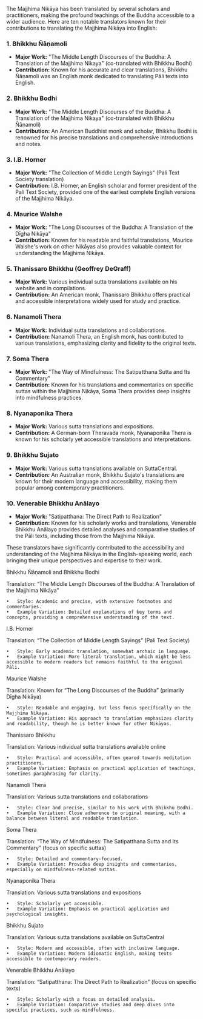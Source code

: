 The Majjhima Nikāya has been translated by several scholars and practitioners, making the profound teachings of the Buddha accessible to a wider audience. Here are ten notable translators known for their contributions to translating the Majjhima Nikāya into English:

### 1. **Bhikkhu Ñāṇamoli**
- **Major Work:** "The Middle Length Discourses of the Buddha: A Translation of the Majjhima Nikaya" (co-translated with Bhikkhu Bodhi)
- **Contribution:** Known for his accurate and clear translations, Bhikkhu Ñāṇamoli was an English monk dedicated to translating Pāli texts into English.

### 2. **Bhikkhu Bodhi**
- **Major Work:** "The Middle Length Discourses of the Buddha: A Translation of the Majjhima Nikaya" (co-translated with Bhikkhu Ñāṇamoli)
- **Contribution:** An American Buddhist monk and scholar, Bhikkhu Bodhi is renowned for his precise translations and comprehensive introductions and notes.

### 3. **I.B. Horner**
- **Major Work:** "The Collection of Middle Length Sayings" (Pali Text Society translation)
- **Contribution:** I.B. Horner, an English scholar and former president of the Pali Text Society, provided one of the earliest complete English versions of the Majjhima Nikāya.

### 4. **Maurice Walshe**
- **Major Work:** "The Long Discourses of the Buddha: A Translation of the Dīgha Nikāya"
- **Contribution:** Known for his readable and faithful translations, Maurice Walshe's work on other Nikāyas also provides valuable context for understanding the Majjhima Nikāya.

### 5. **Thanissaro Bhikkhu (Geoffrey DeGraff)**
- **Major Work:** Various individual sutta translations available on his website and in compilations.
- **Contribution:** An American monk, Thanissaro Bhikkhu offers practical and accessible interpretations widely used for study and practice.

### 6. **Nanamoli Thera**
- **Major Work:** Individual sutta translations and collaborations.
- **Contribution:** Nanamoli Thera, an English monk, has contributed to various translations, emphasizing clarity and fidelity to the original texts.

### 7. **Soma Thera**
- **Major Work:** "The Way of Mindfulness: The Satipatthana Sutta and Its Commentary"
- **Contribution:** Known for his translations and commentaries on specific suttas within the Majjhima Nikāya, Soma Thera provides deep insights into mindfulness practices.

### 8. **Nyanaponika Thera**
- **Major Work:** Various sutta translations and expositions.
- **Contribution:** A German-born Theravada monk, Nyanaponika Thera is known for his scholarly yet accessible translations and interpretations.

### 9. **Bhikkhu Sujato**
- **Major Work:** Various sutta translations available on SuttaCentral.
- **Contribution:** An Australian monk, Bhikkhu Sujato's translations are known for their modern language and accessibility, making them popular among contemporary practitioners.

### 10. **Venerable Bhikkhu Anālayo**
- **Major Work:** "Satipatthana: The Direct Path to Realization"
- **Contribution:** Known for his scholarly works and translations, Venerable Bhikkhu Anālayo provides detailed analyses and comparative studies of the Pāli texts, including those from the Majjhima Nikāya.

These translators have significantly contributed to the accessibility and understanding of the Majjhima Nikāya in the English-speaking world, each bringing their unique perspectives and expertise to their work.

Bhikkhu Ñāṇamoli and Bhikkhu Bodhi

Translation: “The Middle Length Discourses of the Buddha: A Translation of the Majjhima Nikāya”

	•	Style: Academic and precise, with extensive footnotes and commentaries.
	•	Example Variation: Detailed explanations of key terms and concepts, providing a comprehensive understanding of the text.

I.B. Horner

Translation: “The Collection of Middle Length Sayings” (Pali Text Society)

	•	Style: Early academic translation, somewhat archaic in language.
	•	Example Variation: More literal translation, which might be less accessible to modern readers but remains faithful to the original Pāli.

Maurice Walshe

Translation: Known for “The Long Discourses of the Buddha” (primarily Dīgha Nikāya)

	•	Style: Readable and engaging, but less focus specifically on the Majjhima Nikāya.
	•	Example Variation: His approach to translation emphasizes clarity and readability, though he is better known for other Nikāyas.

Thanissaro Bhikkhu

Translation: Various individual sutta translations available online

	•	Style: Practical and accessible, often geared towards meditation practitioners.
	•	Example Variation: Emphasis on practical application of teachings, sometimes paraphrasing for clarity.

Nanamoli Thera

Translation: Various sutta translations and collaborations

	•	Style: Clear and precise, similar to his work with Bhikkhu Bodhi.
	•	Example Variation: Close adherence to original meaning, with a balance between literal and readable translation.

Soma Thera

Translation: “The Way of Mindfulness: The Satipatthana Sutta and Its Commentary” (focus on specific suttas)

	•	Style: Detailed and commentary-focused.
	•	Example Variation: Provides deep insights and commentaries, especially on mindfulness-related suttas.

Nyanaponika Thera

Translation: Various sutta translations and expositions

	•	Style: Scholarly yet accessible.
	•	Example Variation: Emphasis on practical application and psychological insights.

Bhikkhu Sujato

Translation: Various sutta translations available on SuttaCentral

	•	Style: Modern and accessible, often with inclusive language.
	•	Example Variation: Modern idiomatic English, making texts accessible to contemporary readers.

Venerable Bhikkhu Anālayo

Translation: “Satipatthana: The Direct Path to Realization” (focus on specific texts)

	•	Style: Scholarly with a focus on detailed analysis.
	•	Example Variation: Comparative studies and deep dives into specific practices, such as mindfulness.

